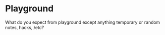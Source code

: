 # Playground

What do you expect from playground except anything temporary or random notes, hacks, /etc?
